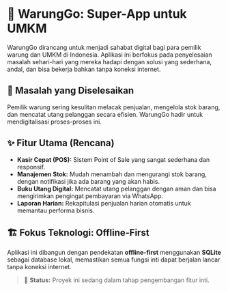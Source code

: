 # 🏪 WarungGo: Super-App untuk UMKM

WarungGo dirancang untuk menjadi sahabat digital bagi para pemilik warung dan UMKM di Indonesia. Aplikasi ini berfokus pada penyelesaian masalah sehari-hari yang mereka hadapi dengan solusi yang sederhana, andal, dan bisa bekerja bahkan tanpa koneksi internet.

## 🎯 Masalah yang Diselesaikan

Pemilik warung sering kesulitan melacak penjualan, mengelola stok barang, dan mencatat utang pelanggan secara efisien. WarungGo hadir untuk mendigitalisasi proses-proses ini.

## ✨ Fitur Utama (Rencana)

-   **Kasir Cepat (POS):** Sistem Point of Sale yang sangat sederhana dan responsif.
-   **Manajemen Stok:** Mudah menambah dan mengurangi stok barang, dengan notifikasi jika ada barang yang akan habis.
-   **Buku Utang Digital:** Mencatat utang pelanggan dengan aman dan bisa mengirimkan pengingat pembayaran via WhatsApp.
-   **Laporan Harian:** Rekapitulasi penjualan harian otomatis untuk memantau performa bisnis.

## 🏗️ Fokus Teknologi: Offline-First

Aplikasi ini dibangun dengan pendekatan **offline-first** menggunakan **SQLite** sebagai database lokal, memastikan semua fungsi inti dapat berjalan lancar tanpa koneksi internet.

> 🚧 **Status:** Proyek ini sedang dalam tahap pengembangan fitur inti.
